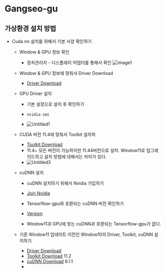 # Gangseo-gu

## 가상환경 설치 방법

* Cuda nn 설치를 위해서 기본 사양 확인하기

  * Window & GPU 정보 확인
  
    * 장치관리자 - 디스플레이 어댑터를 통해서 확인
      ![image1](https://user-images.githubusercontent.com/96859526/160506845-502f2e15-2d5c-44c3-90d5-b21e57ef7acb.png)
  
  * Window & GPU 정보에 맞춰서 Driver Download
    * [Driver Download](https://www.nvidia.co.kr/Download/index.aspx?lang=kr)
   
  * GPU Driver 설치 
    * 기본 설정으로 설치 후 확인하기
    * ```c
      nvidia-smi
      ```

    * ![Untitled1](https://user-images.githubusercontent.com/96859526/160507337-16755341-300e-4f80-9b80-a267112f9052.png)

  * CUDA 버전 11.4에 맞춰서 Toolkit 설치하
     * [Toolkit Download](https://developer.nvidia.com/cuda-11-4-4-download-archive?target_os=Windows&target_arch=x86_64&target_version=11&target_type=exe_local) 
     * 11.4~ 모든 버전이 가능하지만 11.44버전으로 설치. Window11로 업그레이드하고 설치 방법에 대해서는 차이가 있다. 
     * ![Untitled3](https://user-images.githubusercontent.com/96859526/160507897-e1bc7d2c-9331-4074-a9ec-271dc5dd9035.png)
  * cuDNN 설치
    * cuDNN 설치하기 위해서 Nvidia 가입하기
    
    * [Join Nvidia](https://developer.nvidia.com/cudnn)
    * Tensorflow-gpu와 호환되는 cuDNN 버전 확인하기
    * [Version](https://www.tensorflow.org/install/source_windows#tested_build_configurations)
    * Window11과 GPU에 맞는 cuDNN과 호환되는 Tensorflow-gpu가 없다. 
  * 기존 Window11 업데이트 이전인 Window10의 Driver, Toolkit, cuDNN 설치하기 
    * [Driver Download](https://www.nvidia.co.kr/Download/index.aspx?lang=kr)
    * [Toolkit Download](https://developer.nvidia.com/cuda-11.2.0-download-archive) 11.2
    * [cuDNN Download](https://developer.nvidia.com/rdp/cudnn-archive) 8.1.1
    * 
